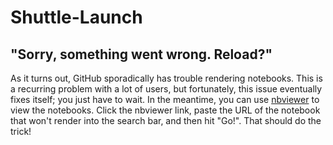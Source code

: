 # Shuttle-Launch

## "Sorry, something went wrong. Reload?"

As it turns out, GitHub sporadically has trouble rendering notebooks. 
This is a recurring problem with a lot of users, but fortunately, this issue eventually fixes itself; you just have to wait.
In the meantime, you can use [nbviewer](https://nbviewer.jupyter.org/) to view the notebooks. 
Click the nbviewer link, paste the URL of the notebook that won't render into the search bar, and then hit "Go!".
That should do the trick!
